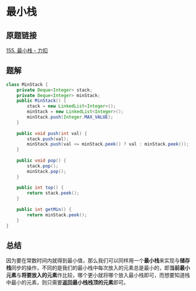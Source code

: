 # 最小栈

## 原题链接

[155. 最小栈 - 力扣](https://leetcode.cn/problems/min-stack/)

## 题解

~~~java
class MinStack {
    private Deque<Integer> stack;
    private Deque<Integer> minStack;
    public MinStack() {
        stack = new LinkedList<Integer>();
        minStack = new LinkedList<Integer>();
        minStack.push(Integer.MAX_VALUE);
    }
    
    public void push(int val) {
        stack.push(val);
        minStack.push(val <= minStack.peek() ? val : minStack.peek());
    }
    
    public void pop() {
        stack.pop();
        minStack.pop();
    }
    
    public int top() {
        return stack.peek();
    }
    
    public int getMin() {
        return minStack.peek();
    }
}
~~~

## 总结

因为要在常数时间内就得到最小值，那么我们可以同样用一个**最小栈**来实现与**储存栈**同步的操作，不同的是我们的最小栈中每次放入的元素总是最小的，即**当前最小元素**与**将要放入的元素**作比较，哪个更小就将哪个放入最小栈即可，而想要知道栈中最小的元素，则只需要**返回最小栈栈顶的元素**即可。
